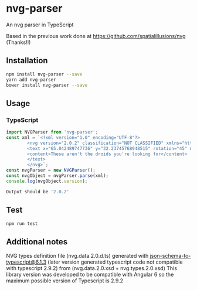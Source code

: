 # nvg-parser

An nvg parser in TypeScript

Based in the previous work done at https://github.com/spatialillusions/nvg (Thanks!!)

## Installation

```sh
npm install nvg-parser --save
yarn add nvg-parser
bower install nvg-parser --save
```

## Usage

### TypeScript

```typescript
import NVGParser from 'nvg-parser';
const xml = `<?xml version="1.0" encoding="UTF-8"?>
		<nvg version="2.0.2" classification="NOT CLASSIFIED" xmlns="https://tide.act.nato.int/schemas/2012/10/nvg">
		<text x="65.042489747736" y="32.23745768948515" rotation="45" uri="urn:int:000040">
		<content>These aren't the droids you're looking for</content>
		</text>
        </nvg>`;
const nvgParser = new NVGParser();
const nvgObject = nvgParser.parse(xml);
console.log(nvgObject.version);
```

```sh
Output should be '2.0.2'
```

## Test

```sh
npm run test
```

## Additional notes

NVG types definition file (nvg.data.2.0.d.ts) generated with json-schema-to-typescript@6.1.3 (later version generated typescript code not compatible with typescript 2.9.2) from (nvg.data.2.0.xsd + nvg.types.2.0.xsd)
This library version was developed to be compatible with Angular 6 so the maximum possible version of Typescript is 2.9.2

